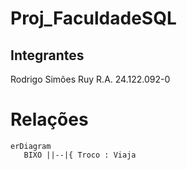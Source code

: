# Proj_FaculdadeSQL
## Integrantes
Rodrigo Simões Ruy R.A. 24.122.092-0


# Relações
```mermaid
erDiagram
   BIXO ||--|{ Troco : Viaja
```

